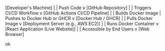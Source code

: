 [Developer's Machine]
      |
      | Push Code
      v
[GitHub Repository]
      |
      | Triggers CI/CD Workflow
      v
[GitHub Actions CI/CD Pipeline]
      | 
      | Builds Docker Image
      | Pushes to Docker Hub or GHCR
      v
[Docker Hub / GHCR]
      |
      | Pulls Docker Image
      v
[Deployment Server (e.g., AWS EC2)]
      |
      | Runs Docker Container
      v
[React Application (Live Website)]
      |
      | Accessible by End Users
      v
[Web Browser]

ok
